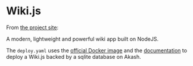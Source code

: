 # Wiki.js

From [the project site](https://github.com/Requarks/wiki):

A modern, lightweight and powerful wiki app built on NodeJS.

The `deploy.yaml` uses the [official Docker image](https://hub.docker.com/r/requarks/wiki) and the [documentation](https://docs.requarks.io/install/docker) to deploy a Wiki.js backed by a sqlite database on Akash.
